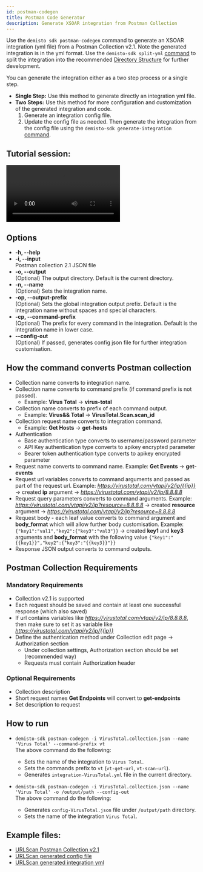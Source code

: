```yaml
---
id: postman-codegen
title: Postman Code Generator
description: Generate XSOAR integration from Postman Collection
---
```

Use the `demisto sdk postman-codegen` command to generate an XSOAR integration (yml file) from a Postman Collection v2.1. Note the generated integration is in the yml format. Use the `demisto-sdk split-yml` [command](package-dir#split-a-yml-file-to-directory-structure) to split the integration into the recommended [Directory Structure](package-dir) for further development.

You can generate the integration either as a two step process or a single step.
- **Single Step:** Use this method to generate directly an integration yml file.
- **Two Steps:** Use this method for more configuration and customization of the generated integration and code. 
    1. Generate an integration config file.
    1. Update the config file as needed. Then generate the integration from the config file using the `demisto-sdk generate-integration` [command](./code-generator).

## Tutorial session:
<video controls>
    <source src="https://github.com/demisto/content-assets/raw/master/Assets/PostmanCodegen/postman-codegen-tutorial.mp4"
            type="video/mp4"/>
    Sorry, your browser doesn't support embedded videos. You can download the video at: https://github.com/demisto/content-assets/raw/master/Assets/PostmanCodegen/postman-codegen-tutorial.mp4 
</video>

## Options
*  **-h, --help**
*  **-i, --input**  
    Postman collection 2.1 JSON file
*  **-o, --output**  
   (Optional) The output directory. Default is the current directory.
*  **-n, --name**  
   (Optional) Sets the integration name.
*  **-op, --output-prefix**  
   (Optional) Sets the global integration output prefix. Default is the integration name without spaces and special characters.
*  **-cp, --command-prefix**  
   (Optional) The prefix for every command in the integration. Default is the integration name in lower case.
*  **--config-out**  
   (Optional) If passed, generates config json file for further integration customisation.

## How the command converts Postman collection
- Collection name converts to integration name.
- Collection name converts to command prefix (if command prefix is not passed). 
  - Example: **Virus Total** -> **virus-total**
- Collection name converts to prefix of each command output. 
  - Example: **Virus&& Total** -> **VirusTotal.Scan.scan_id**
- Collection request name converts to integration command.
  - Example: **Get Hosts** -> **get-hosts**
- Authentication
    - Base authentication type converts to username/password parameter
    - API Key authentication type converts to apikey encrypted parameter
    - Bearer token authentication type converts to apikey encrypted parameter
- Request name converts to command name. Example: **Get Events** -> **get-events**
- Request url variables converts to command arguments and passed as part of the request url. Example: *https://virustotal.com/vtapi/v2/ip/{{ip}}* -> created **ip** argument -> *https://virustotal.com/vtapi/v2/ip/8.8.8.8*
- Request query parameters converts to command arguments. Example: *https://virustotal.com/vtapi/v2/ip?resource=8.8.8.8* -> created **resource** argument -> *https://virustotal.com/vtapi/v2/ip?resource=8.8.8.8*
- Request body - each leaf value converts to command argument and **body_format** which will allow further body customisation. Example: `{"key1":"val1","key2":{"key3":"val3"}}` -> created **key1** and **key3** arguments and **body_format** with the following value `{"key1":"{{key1}}","key2":{"key3":"{{key3}}"}}`
- Response JSON output converts to command outputs.

## Postman Collection Requirements
### Mandatory Requirements
- Collection v2.1 is supported
- Each request should be saved and contain at least one successful response (which also saved)
- If url contains variables like *https://virustotal.com/vtapi/v2/ip/8.8.8.8*, then make sure to set it as variable like *https://virustotal.com/vtapi/v2/ip/{{ip}}*
- Define the authentication method under Collection edit page -> Authorization section
  - Under collection settings, Authorization section should be set (recommended way)
  - Requests must contain Authorization header


### Optional Requirements
- Collection description
- Short request names **Get Endpoints** will convert to **get-endpoints**
- Set description to request

## How to run
- `demisto-sdk postman-codegen -i VirusTotal.collection.json --name 'Virus Total' --command-prefix vt`  
  The above command do the following:
    - Sets the name of the integration to `Virus Total`.
    - Sets the commands prefix to `vt` (`vt-get-url`, `vt-scan-url`).
    - Generates `integration-VirusTotal.yml` file in the current directory.

- `demisto-sdk postman-codegen -i VirusTotal.collection.json --name 'Virus Total' -o /output/path --config-out`  
  The above command do the following:
    - Generates `config-VirusTotal.json` file under `/output/path` directory.
    - Sets the name of the integration `Virus Total`.


## Example files:
* [URLScan Postman Collection v2.1](https://github.com/demisto/demisto-sdk/blob/master/demisto_sdk/commands/postman_codegen/resources/urlscan.io.postman_collection.json)
* [URLScan generated config file](https://github.com/demisto/demisto-sdk/blob/master/demisto_sdk/commands/postman_codegen/resources/config-urlscanio.json)
* [URLScan generated integration yml](https://github.com/demisto/demisto-sdk/blob/master/demisto_sdk/commands/postman_codegen/resources/integration-urlscanio.yml)

